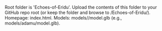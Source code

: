 Root folder is 'Echoes-of-Eridu'. Upload the contents of this folder to your GitHub repo root (or keep the folder and browse to /Echoes-of-Eridu/).
Homepage: index.html. Models: models/<race>/model.glb (e.g., models/adamu/model.glb).
